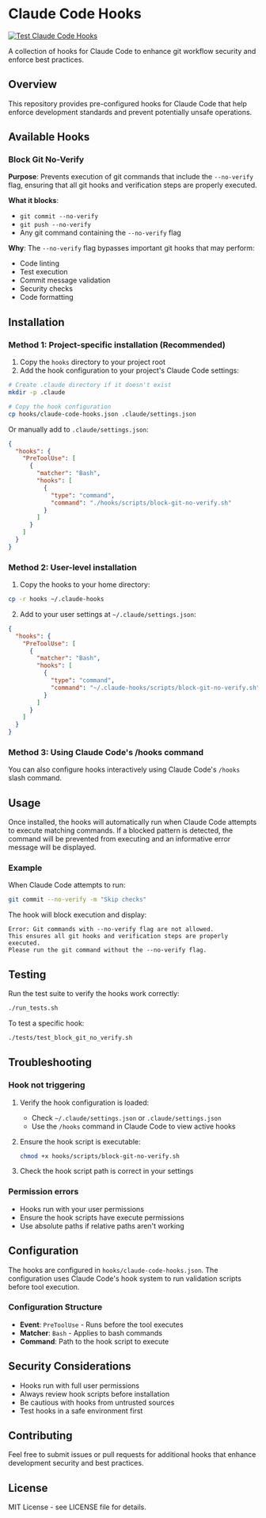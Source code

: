 # Claude Code Hooks

[![Test Claude Code Hooks](https://github.com/sapientpants/claude-code-hooks/actions/workflows/test.yml/badge.svg)](https://github.com/sapientpants/claude-code-hooks/actions/workflows/test.yml)

A collection of hooks for Claude Code to enhance git workflow security and enforce best practices.

## Overview

This repository provides pre-configured hooks for Claude Code that help enforce development standards and prevent potentially unsafe operations.

## Available Hooks

### Block Git No-Verify

**Purpose**: Prevents execution of git commands that include the `--no-verify` flag, ensuring that all git hooks and verification steps are properly executed.

**What it blocks**:
- `git commit --no-verify`
- `git push --no-verify`
- Any git command containing the `--no-verify` flag

**Why**: The `--no-verify` flag bypasses important git hooks that may perform:
- Code linting
- Test execution
- Commit message validation
- Security checks
- Code formatting

## Installation

### Method 1: Project-specific installation (Recommended)
1. Copy the `hooks` directory to your project root
2. Add the hook configuration to your project's Claude Code settings:

```bash
# Create .claude directory if it doesn't exist
mkdir -p .claude

# Copy the hook configuration
cp hooks/claude-code-hooks.json .claude/settings.json
```

Or manually add to `.claude/settings.json`:
```json
{
  "hooks": {
    "PreToolUse": [
      {
        "matcher": "Bash",
        "hooks": [
          {
            "type": "command",
            "command": "./hooks/scripts/block-git-no-verify.sh"
          }
        ]
      }
    ]
  }
}
```

### Method 2: User-level installation
1. Copy the hooks to your home directory:
```bash
cp -r hooks ~/.claude-hooks
```

2. Add to your user settings at `~/.claude/settings.json`:
```json
{
  "hooks": {
    "PreToolUse": [
      {
        "matcher": "Bash",
        "hooks": [
          {
            "type": "command",
            "command": "~/.claude-hooks/scripts/block-git-no-verify.sh"
          }
        ]
      }
    ]
  }
}
```

### Method 3: Using Claude Code's /hooks command
You can also configure hooks interactively using Claude Code's `/hooks` slash command.

## Usage

Once installed, the hooks will automatically run when Claude Code attempts to execute matching commands. If a blocked pattern is detected, the command will be prevented from executing and an informative error message will be displayed.

### Example

When Claude Code attempts to run:
```bash
git commit --no-verify -m "Skip checks"
```

The hook will block execution and display:
```
Error: Git commands with --no-verify flag are not allowed.
This ensures all git hooks and verification steps are properly executed.
Please run the git command without the --no-verify flag.
```

## Testing

Run the test suite to verify the hooks work correctly:

```bash
./run_tests.sh
```

To test a specific hook:
```bash
./tests/test_block_git_no_verify.sh
```

## Troubleshooting

### Hook not triggering
1. Verify the hook configuration is loaded:
   - Check `~/.claude/settings.json` or `.claude/settings.json`
   - Use the `/hooks` command in Claude Code to view active hooks

2. Ensure the hook script is executable:
   ```bash
   chmod +x hooks/scripts/block-git-no-verify.sh
   ```

3. Check the hook script path is correct in your settings

### Permission errors
- Hooks run with your user permissions
- Ensure the hook scripts have execute permissions
- Use absolute paths if relative paths aren't working

## Configuration

The hooks are configured in `hooks/claude-code-hooks.json`. The configuration uses Claude Code's hook system to run validation scripts before tool execution.

### Configuration Structure
- **Event**: `PreToolUse` - Runs before the tool executes
- **Matcher**: `Bash` - Applies to bash commands
- **Command**: Path to the hook script to execute

## Security Considerations

- Hooks run with full user permissions
- Always review hook scripts before installation
- Be cautious with hooks from untrusted sources
- Test hooks in a safe environment first

## Contributing

Feel free to submit issues or pull requests for additional hooks that enhance development security and best practices.

## License

MIT License - see LICENSE file for details.